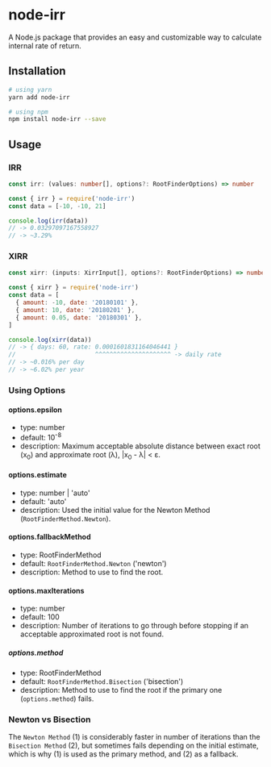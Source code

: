 # node-irr

A Node.js package that provides an easy and customizable way to calculate internal rate of return.

## Installation

```bash
# using yarn
yarn add node-irr

# using npm
npm install node-irr --save
```

## Usage

### IRR

```typescript
const irr: (values: number[], options?: RootFinderOptions) => number
```

```javascript
const { irr } = require('node-irr')
const data = [-10, -10, 21]

console.log(irr(data))
// -> 0.03297097167558927
// -> ~3.29%
```

### XIRR

```typescript
const xirr: (inputs: XirrInput[], options?: RootFinderOptions) => number
```

```javascript
const { xirr } = require('node-irr')
const data = [
  { amount: -10, date: '20180101' },
  { amount: 10, date: '20180201' },
  { amount: 0.05, date: '20180301' },
]

console.log(xirr(data))
// -> { days: 60, rate: 0.0001601831164046441 }
//                      ^^^^^^^^^^^^^^^^^^^^^ -> daily rate
// -> ~0.016% per day
// -> ~6.02% per year
```

### Using Options

#### options.epsilon

- type: number
- default: 10<sup>-8</sub>
- description: Maximum acceptable absolute distance between exact root (x<sub>0</sub>) and approximate root (&lambda;), |x<sub>0</sub> - &lambda;| < &epsilon;.


#### options.estimate

- type: number | 'auto'
- default: 'auto'
- description: Used the initial value for the Newton Method (`RootFinderMethod.Newton`).

#### options.fallbackMethod

- type: RootFinderMethod
- default: `RootFinderMethod.Newton` ('newton')
- description: Method to use to find the root.

#### options.maxIterations

- type: number
- default: 100
- description: Number of iterations to go through before stopping if an acceptable approximated root is not found.

##### options.method

- type: RootFinderMethod
- default: `RootFinderMethod.Bisection` ('bisection')
- description: Method to use to find the root if the primary one (`options.method`) fails.

### Newton vs Bisection

The `Newton Method` (1) is considerably faster in number of iterations than the `Bisection Method` (2), but sometimes fails depending on the initial estimate, which is why (1) is used as the primary method, and (2) as a fallback.
